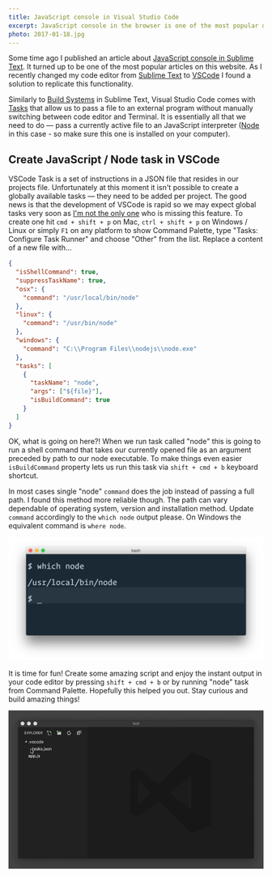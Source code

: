 ```yaml
---
title: JavaScript console in Visual Studio Code
excerpt: JavaScript console in the browser is one of the most popular debugging methods. It would be cool to see its output straight in the code editor, isn't it?
photo: 2017-01-18.jpg
---
```


Some time ago I published an article about [JavaScript console in Sublime Text](https://pawelgrzybek.com/javascript-console-in-sublime-text/). It turned up to be one of the most popular articles on this website. As I recently changed my code editor from [Sublime Text](https://www.sublimetext.com/) to [VSCode](https://code.visualstudio.com/) I found a solution to replicate this functionality.

Similarly to [Build Systems](http://docs.sublimetext.info/en/latest/reference/build_systems.html) in Sublime Text, Visual Studio Code comes with [Tasks](https://code.visualstudio.com/Docs/editor/tasks) that allow us to pass a file to an external program without manually switching between code editor and Terminal. It is essentially all that we need to do — pass a currently active file to an JavaScript interpreter ([Node](https://nodejs.org/en/) in this case - so make sure this one is installed on your computer).

## Create JavaScript / Node task in VSCode

VSCode Task is a set of instructions in a JSON file that resides in our projects file. Unfortunately at this moment it isn't possible to create a globally available tasks — they need to be added per project. The good news is that the development of VSCode is rapid so we may expect global tasks very soon as [I'm not the only one](https://github.com/Microsoft/vscode/issues/1435) who is missing this feature. To create one hit `cmd + shift + p` on Mac, `ctrl + shift + p` on Windows / Linux or simply `F1` on any platform to show Command Palette, type "Tasks: Configure Task Runner" and choose "Other" from the list. Replace a content of a new file with...

```json
{
  "isShellCommand": true,
  "suppressTaskName": true,
  "osx": {
    "command": "/usr/local/bin/node"
  },
  "linux": {
    "command": "/usr/bin/node"
  },
  "windows": {
    "command": "C:\\Program Files\\nodejs\\node.exe"
  },
  "tasks": [
    {
      "taskName": "node",
      "args": ["${file}"],
      "isBuildCommand": true
    }
  ]
}
```

OK, what is going on here?! When we run task called "node" this is going to run a shell command that takes our currently opened file as an argument preceded by path to our node executable. To make things even easier `isBuildCommand` property lets us run this task via `shift + cmd + b` keyboard shortcut.

In most cases single "node" `command` does the job instead of passing a full path. I found this method more reliable though. The path can vary dependable of operating system, version and installation method. Update `command` accordingly to the `which node` output please. On Windows the equivalent command is `where node`.

![Find path to node executable in Terminal](/photos/2017-01-18-1.jpg)

It is time for fun! Create some amazing script and enjoy the instant output in your code editor by pressing `shift + cmd + b` or by running "node" task from Command Palette. Hopefully this helped you out. Stay curious and build amazing things!

![Find path to node executable in Terminal](/photos/2017-01-18-2.gif)
